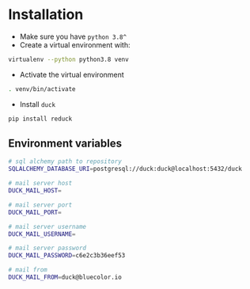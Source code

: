# Installation

- Make sure you have `python 3.8^`
- Create a virtual environment with:
```sh
virtualenv --python python3.8 venv
```
- Activate the virtual environment
```sh
. venv/bin/activate
```
- Install `duck`
```sh
pip install reduck
```

## Environment variables

```sh
# sql alchemy path to repository
SQLALCHEMY_DATABASE_URI=postgresql://duck:duck@localhost:5432/duck

# mail server host
DUCK_MAIL_HOST=

# mail server port
DUCK_MAIL_PORT=

# mail server username
DUCK_MAIL_USERNAME=

# mail server password
DUCK_MAIL_PASSWORD=c6e2c3b36eef53

# mail from
DUCK_MAIL_FROM=duck@bluecolor.io
```